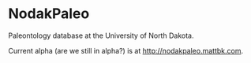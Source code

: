# NodakPaleo
Paleontology database at the University of North Dakota.

Current alpha (are we still in alpha?) is at http://nodakpaleo.mattbk.com.
